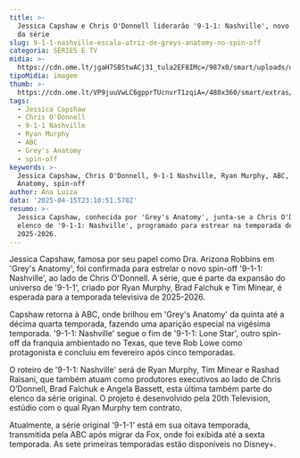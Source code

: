 ```yaml
---
title: >-
  Jessica Capshaw e Chris O'Donnell liderarão '9-1-1: Nashville', novo spin-off
  da série
slug: 9-1-1-nashville-escala-atriz-de-greys-anatomy-no-spin-off
categoria: SÉRIES E TV
midia: >-
  https://cdn.ome.lt/jgaH7SBStwACj31_tula2EF8IMc=/987x0/smart/uploads/conteudo/fotos/Design_sem_nome_-_2025-04-15T191227.478.png
tipoMidia: imagem
thumb: >-
  https://cdn.ome.lt/VP9juuVwLC6gpprTUcnvrT1zqiA=/480x360/smart/extras/conteudos/Design_sem_nome_-_2025-04-15T191227.478.png
tags:
  - Jessica Capshaw
  - Chris O'Donnell
  - 9-1-1 Nashville
  - Ryan Murphy
  - ABC
  - Grey's Anatomy
  - spin-off
keywords: >-
  Jessica Capshaw, Chris O'Donnell, 9-1-1 Nashville, Ryan Murphy, ABC, Grey's
  Anatomy, spin-off
author: Ana Luiza
data: '2025-04-15T23:10:51.578Z'
resumo: >-
  Jessica Capshaw, conhecida por 'Grey's Anatomy', junta-se a Chris O'Donnell no
  elenco de '9-1-1: Nashville', programado para estrear na temporada de TV de
  2025-2026.
---
```


Jessica Capshaw, famosa por seu papel como Dra. Arizona Robbins em 'Grey's Anatomy', foi confirmada para estrelar o novo spin-off '9-1-1: Nashville', ao lado de Chris O'Donnell. A série, que é parte da expansão do universo de '9-1-1', criado por Ryan Murphy, Brad Falchuk e Tim Minear, é esperada para a temporada televisiva de 2025-2026.

Capshaw retorna à ABC, onde brilhou em 'Grey's Anatomy' da quinta até a décima quarta temporada, fazendo uma aparição especial na vigésima temporada. '9-1-1: Nashville' segue o fim de '9-1-1: Lone Star', outro spin-off da franquia ambientado no Texas, que teve Rob Lowe como protagonista e concluiu em fevereiro após cinco temporadas.

O roteiro de '9-1-1: Nashville' será de Ryan Murphy, Tim Minear e Rashad Raisani, que também atuam como produtores executivos ao lado de Chris O’Donnell, Brad Falchuk e Angela Bassett, esta última também parte do elenco da série original. O projeto é desenvolvido pela 20th Television, estúdio com o qual Ryan Murphy tem contrato.

Atualmente, a série original '9-1-1' está em sua oitava temporada, transmitida pela ABC após migrar da Fox, onde foi exibida até a sexta temporada. As sete primeiras temporadas estão disponíveis no Disney+.

